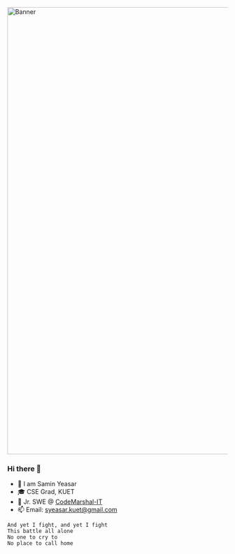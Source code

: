 <img width="1024" alt="Banner" src="https://i.imgur.com/idCrSew.gif">



### Hi there 👋

- 👋  I am Samin Yeasar
- 🎓  CSE Grad, KUET
- 💼  Jr. SWE @ [CodeMarshal-IT](https://github.com/CodeMarshal-IT/)
- 📫  Email: syeasar.kuet@gmail.com
```
And yet I fight, and yet I fight
This battle all alone
No one to cry to
No place to call home
```

<!-- - 👀  I’m interested in software engineering and AI
- 🌱  I’m currently working with JavaScript
- 📫  Email: syeasar.kuet@gmail.com
- ⚡   Fun fact: If you want to install Ubuntu, just praise Windows to a linux fanboy! -->

<!--
- 👀 I’m interested in software engineering
- 🔭 I’m currently busy with several projects
- 🌱 I’m currently learning React Native
- 📫 How to reach me: https://www.linkedin.com/in/samin-yeasar-abir/
- 😄 Pronouns: He/him
- ⚡ Fun fact: I got our CSE 3200 project idea from the movie "Sicario: Day of the Soldado"
-->

<!--
**Y3454R/Y3454R** is a ✨ _special_ ✨ repository because its `README.md` (this file) appears on your GitHub profile.

Here are some ideas to get you started:

- 🔭 I’m currently working on ...
- 🌱 I’m currently learning ...
- 👯 I’m looking to collaborate on ...
- 🤔 I’m looking for help with ...
- 💬 Ask me about ...
- 📫 How to reach me: ...
- 😄 Pronouns: ...
- ⚡ Fun fact: ...
-->
